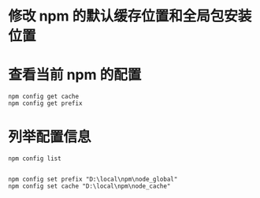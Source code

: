 # 修改 npm 的默认缓存位置和全局包安装位置

# 查看当前 npm 的配置

```
npm config get cache
npm config get prefix
```

# 列举配置信息

```
npm config list


npm config set prefix "D:\local\npm\node_global"
npm config set cache "D:\local\npm\node_cache"
```